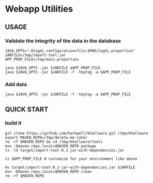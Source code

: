 Webapp Utilities
=================

USAGE
---------------
### Validate the integrity of the data in the database
```shell
JAVA_OPTS="-Dlog4j.configuration=file:$PWD/log4j.properties"
JARFILE=/tmp/import-tool.jar
APP_PROP_FILE=/tmp/main.properties

java $JAVA_OPTS -jar $JARFILE $APP_PROP_FILE
java $JAVA_OPTS -jar $JARFILE -f -tmytag -a $APP_PROP_FILE
```

### Add data
```
java $JAVA_OPTS -jar $JARFILE -f -tmytag -a $APP_PROP_FILE
```

QUICK START
---------------
### build it
```shell
git clone https://github.com/harkwell/khallware.git /tmp/khallware
export MAVEN_REPO=/tmp/delete-me-later
rm -rf $MAVEN_REPO && cd /tmp/khallware/tools
mvn -Dmaven.repo.local=$MAVEN_REPO package
ls -ld target/import-tool-0.1-jar-with-dependencies.jar

vi $APP_PROP_FILE # customize for your environment like above

mv target/import-tool-0.1-jar-with-dependencies.jar $JARFILE
mvn -Dmaven.repo.local=$MAVEN_REPO clean
rm -rf $MAVEN_REPO
```
